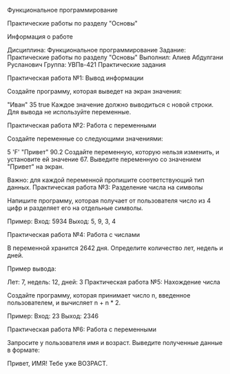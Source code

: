 Функциональное программирование

Практические работы по разделу "Основы"

Информация о работе

Дисциплина: Функциональное программирование
Задание: Практические работы по разделу "Основы"
Выполнил: Алиев Абдулгани Русланович
Группа: УВПв-421
Практические задания

Практическая работа №1: Вывод информации

Создайте программу, которая выведет на экран значения:

"Иван"
35
true
Каждое значение должно выводиться с новой строки. Для вывода не используйте переменные.

Практическая работа №2: Работа с переменными

Создайте переменные со следующими значениями:

5
'F'
"Привет"
90.2
Создайте переменную, которую нельзя изменить, и установите ей значение 67. Выведите переменную со значением "Привет" на экран.

Важно: для каждой переменной пропишите соответствующий тип данных.
Практическая работа №3: Разделение числа на символы

Напишите программу, которая получает от пользователя число из 4 цифр и разделяет его на отдельные символы.

Пример:
Вход: 5934
Выход: 5, 9, 3, 4

Практическая работа №4: Работа с числами

В переменной хранится 2642 дня. Определите количество лет, недель и дней.

Пример вывода:

Лет: 7, недель: 12, дней: 3
Практическая работа №5: Нахождение числа

Создайте программу, которая принимает число n, введенное пользователем, и вычисляет n + n * 2.

Пример:
Вход: 23
Выход: 2346

Практическая работа №6: Работа с переменными

Запросите у пользователя имя и возраст. Выведите полученные данные в формате:

Привет, ИМЯ! Тебе уже ВОЗРАСТ.
